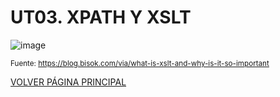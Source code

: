 # UT03. XPATH Y XSLT

![image](https://github.com/profeMelola/LM-05-2023-24/assets/91023374/1a63a039-ee7b-4704-8e2d-4b9d895b1bac)

<sub>Fuente: https://blog.bisok.com/via/what-is-xslt-and-why-is-it-so-important</sub>


[VOLVER PÁGINA PRINCIPAL](https://github.com/profeMelola/LM-00-2023-24)

